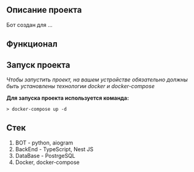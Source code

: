 ## Описание проекта
Бот создан для ...

## Функционал


## Запуск проекта
*Чтобы запустить проект, на вашем устройстве обязательно должны быть установлены технологии docker и docker-compose*

**Для запуска проекта используется команда:**

    > docker-compose up -d

## Стек

 1. BOT - python, aiogram
 2. BackEnd - TypeScript, Nest JS
 3. DataBase - PostrgeSQL
 4. Docker, docker-compose